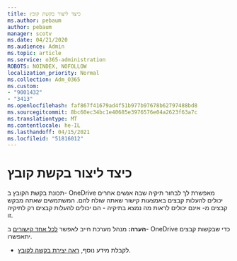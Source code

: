 ```yaml
---
title: כיצד ליצור בקשת קובץ
ms.author: pebaum
author: pebaum
manager: scotv
ms.date: 04/21/2020
ms.audience: Admin
ms.topic: article
ms.service: o365-administration
ROBOTS: NOINDEX, NOFOLLOW
localization_priority: Normal
ms.collection: Adm_O365
ms.custom:
- "9001432"
- "3413"
ms.openlocfilehash: faf867f41679ad4f51b977b97678b62797488bd8
ms.sourcegitcommit: 8bc60ec34bc1e40685e3976576e04a2623f63a7c
ms.translationtype: MT
ms.contentlocale: he-IL
ms.lasthandoff: 04/15/2021
ms.locfileid: "51816012"
---
```

# <a name="how-to-create-a-file-request"></a>כיצד ליצור בקשת קובץ

תכונת בקשת הקובץ ב- OneDrive מאפשרת לך לבחור תיקיה שבה אנשים אחרים יכולים להעלות קבצים באמצעות קישור שאתה שולח להם. המשתמשים שאתה מבקש קבצים מ- אינם יכולים לראות מה נמצא בתיקיה - הם יכולים להעלות קבצים רק לתיקיה זו.

**הערה:** מנהל מערכת חייב לאפשר [לכל אחד קישורים](https://docs.microsoft.com/sharepoint/turn-external-sharing-on-or-off) ב- OneDrive כדי שבקשות קבצים יתאפשרו.

- לקבלת מידע נוסף, [ראה יצירת בקשה לקובץ](https://support.office.com/article/create-a-file-request-f54aa7f8-2589-4421-b351-d415fc3b83af).
